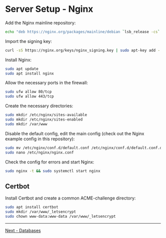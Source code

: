# Server Setup - Nginx

Add the Nginx mainline repository:

```bash
echo "deb https://nginx.org/packages/mainline/debian `lsb_release -cs` nginx" \ | sudo tee /etc/apt/sources.list.d/nginx.list
```

Import the signing key:

```bash
curl -sS https://nginx.org/keys/nginx_signing.key | sudo apt-key add -
```

Install Nginx:

```bash
sudo apt update
sudo apt install nginx
```

Allow the necessary ports in the firewall:

```bash
sudo ufw allow 80/tcp
sudo ufw allow 443/tcp
```

Create the necessary directories:

```bash
sudo mkdir /etc/nginx/sites-available
sudo mkdir /etc/nginx/sites-enabled
sudo mkdir /var/www
```

Disable the default config, edit the main config (check out the Nginx example config in this repository):

```bash
sudo mv /etc/nginx/conf.d/default.conf /etc/nginx/conf.d/default.conf.disabled
sudo nano /etc/nginx/nginx.conf
```

Check the config for errors and start Nginx:

```bash
sudo nginx -t && sudo systemctl start nginx
```

## Certbot

Install Certbot and create a common ACME-challenge directory:

```bash
sudo apt install certbot
sudo mkdir /var/www/_letsencrypt
sudo chown www-data:www-data /var/www/_letsencrypt
```


---


[Next - Databases](03-database.md)
